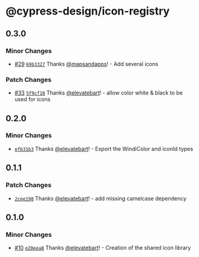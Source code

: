 # @cypress-design/icon-registry

## 0.3.0

### Minor Changes

- [#29](https://github.com/cypress-io/cypress-design/pull/29) [`69b3327`](https://github.com/cypress-io/cypress-design/commit/69b332757ba3b73d0ae881c5959daa7a2e644fe0) Thanks [@mapsandapps](https://github.com/mapsandapps)! - Add several icons

### Patch Changes

- [#33](https://github.com/cypress-io/cypress-design/pull/33) [`5f9cf10`](https://github.com/cypress-io/cypress-design/commit/5f9cf10ff4709fcd7d322c2dc5dbc676473b433e) Thanks [@elevatebart](https://github.com/elevatebart)! - allow color white & black to be used for icons

## 0.2.0

### Minor Changes

- [`efb31b3`](https://github.com/cypress-io/cypress-design/commit/efb31b35d9c84b922a20ae46afa583f0b5849b41) Thanks [@elevatebart](https://github.com/elevatebart)! - Export the WindiColor and iconId types

## 0.1.1

### Patch Changes

- [`2cee198`](https://github.com/cypress-io/cypress-design/commit/2cee198ab801f4b149d323a1bdff1e760a95c81d) Thanks [@elevatebart](https://github.com/elevatebart)! - add missing camelcase dependency

## 0.1.0

### Minor Changes

- [#10](https://github.com/cypress-io/cypress-design/pull/10) [`e20eea8`](https://github.com/cypress-io/cypress-design/commit/e20eea84375b7f4bd3a15a80fce3bdbfcb327981) Thanks [@elevatebart](https://github.com/elevatebart)! - Creation of the shared icon library
